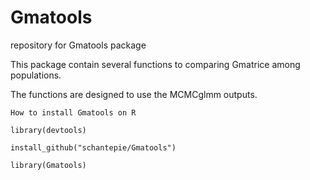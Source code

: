 # Gmatools
repository for Gmatools package

This package contain several functions to comparing Gmatrice among populations.

The functions are designed to use the MCMCglmm outputs.

~~~~~~~~~~~~~~~~~
How to install Gmatools on R

library(devtools)

install_github("schantepie/Gmatools")

library(Gmatools)
~~~~~~~~~~~~~~~~~
